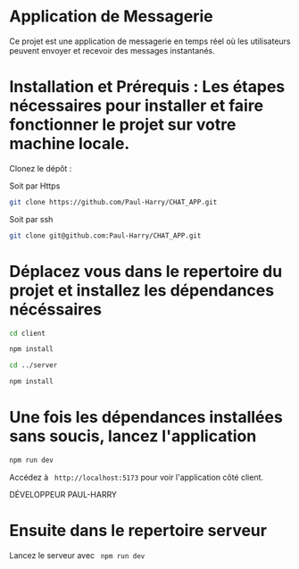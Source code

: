 # Application de Messagerie
Ce projet est une application de messagerie en temps réel où les utilisateurs peuvent envoyer et recevoir des messages instantanés.

# Installation et Prérequis : Les étapes nécessaires pour installer et faire fonctionner le projet sur votre machine locale.
Clonez le dépôt :

Soit par Https 
   ```bash
   git clone https://github.com/Paul-Harry/CHAT_APP.git 
   ```
Soit par ssh
```bash
git clone git@github.com:Paul-Harry/CHAT_APP.git
   ``` 
# Déplacez vous dans le repertoire du projet et installez les dépendances nécéssaires
```bash
cd client
```
```bash
npm install
```
```bash
cd ../server
```
```bash
npm install
```

# Une fois les dépendances installées sans soucis, lancez l'application

```bash
npm run dev
```
Accédez à ``` http://localhost:5173``` pour voir l'application côté client.

DÉVELOPPEUR PAUL-HARRY

# Ensuite dans le repertoire serveur 


Lancez le serveur avec ``` npm run dev``` 
